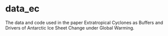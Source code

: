 # data_ec

The data and code used in the paper Extratropical Cyclones as Buffers and Drivers of Antarctic Ice Sheet Change under Global Warming.
